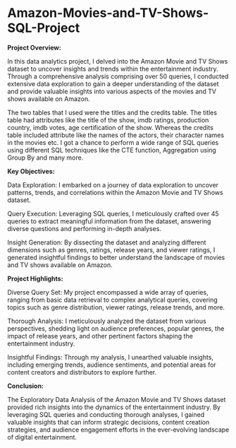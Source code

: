 # Amazon-Movies-and-TV-Shows-SQL-Project
**Project Overview:**

In this data analytics project, I delved into the Amazon Movie and TV Shows dataset to uncover insights and trends within the entertainment industry. Through a comprehensive analysis comprising over 50 queries, I conducted extensive data exploration to gain a deeper understanding of the dataset and provide valuable insights into various aspects of the movies and TV shows available on Amazon.

The two tables that I used were the titles and the credits table.
The titles table had attributes like the title of the show, imdb ratings, production country, imdb votes, age certification of the show. Whereas the credits table included attribute like the names of the actors, their character names in the movies etc. I got a chance to perform a wide range of SQL queries using different SQL techniques like the CTE function, Aggregation using Group By and many more.

**Key Objectives:**

Data Exploration: I embarked on a journey of data exploration to uncover patterns, trends, and correlations within the Amazon Movie and TV Shows dataset.

Query Execution: Leveraging SQL queries, I meticulously crafted over 45 queries to extract meaningful information from the dataset, answering diverse questions and performing in-depth analyses.

Insight Generation: By dissecting the dataset and analyzing different dimensions such as genres, ratings, release years, and viewer ratings, I generated insightful findings to better understand the landscape of movies and TV shows available on Amazon.

**Project Highlights:**

Diverse Query Set: My project encompassed a wide array of queries, ranging from basic data retrieval to complex analytical queries, covering topics such as genre distribution, viewer ratings, release trends, and more.

Thorough Analysis: I meticulously analyzed the dataset from various perspectives, shedding light on audience preferences, popular genres, the impact of release years, and other pertinent factors shaping the entertainment industry.

Insightful Findings: Through my analysis, I unearthed valuable insights, including emerging trends, audience sentiments, and potential areas for content creators and distributors to explore further.

**Conclusion:**

The Exploratory Data Analysis of the Amazon Movie and TV Shows dataset provided rich insights into the dynamics of the entertainment industry. By leveraging SQL queries and conducting thorough analyses, I gained valuable insights that can inform strategic decisions, content creation strategies, and audience engagement efforts in the ever-evolving landscape of digital entertainment.
